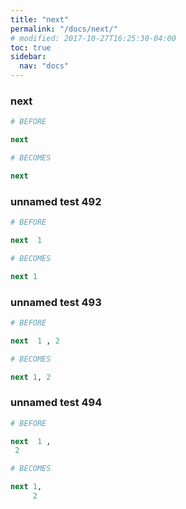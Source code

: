 ```yaml
---
title: "next"
permalink: "/docs/next/"
# modified: 2017-10-27T16:25:30-04:00
toc: true
sidebar:
  nav: "docs"
---
```

### next
```ruby
# BEFORE

next

```
```ruby
# BECOMES

next

```
### unnamed test 492
```ruby
# BEFORE

next  1

```
```ruby
# BECOMES

next 1

```
### unnamed test 493
```ruby
# BEFORE

next  1 , 2

```
```ruby
# BECOMES

next 1, 2

```
### unnamed test 494
```ruby
# BEFORE

next  1 , 
 2

```
```ruby
# BECOMES

next 1,
     2
```
